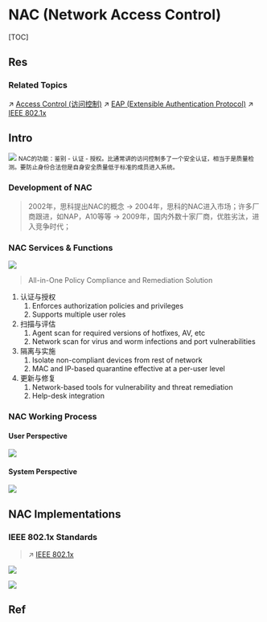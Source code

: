 # NAC (Network Access Control)

[TOC]



## Res
### Related Topics
↗ [Access Control (访问控制)](../../Identity%20&%20Access%20Management%20(IAM)/Access%20Control%20(访问控制)/Access%20Control%20(访问控制).md)
↗ [EAP (Extensible Authentication Protocol)](../../../../Network%20Security/Network%20Security%20Mechanisms/🏇%20Network%20Security%20Protocol%20Stacks/🔌%20Physical%20(Link)%20Layer%20Security/📌%20Physical%20&%20Link%20Layer%20Security%20Protocols/EAP%20(Extensible%20Authentication%20Protocol)/EAP%20(Extensible%20Authentication%20Protocol).md)
↗ [IEEE 802.1x](../../../../Network%20Security/Network%20Security%20Mechanisms/🏇%20Network%20Security%20Protocol%20Stacks/🔌%20Physical%20(Link)%20Layer%20Security/📌%20Physical%20&%20Link%20Layer%20Standards/IEEE%20802.1x/IEEE%20802.1x.md)



## Intro
![](../../../../../../../Assets/Pics/Screenshot%202023-12-04%20at%2011.00.20PM.png)
<small>NAC的功能：鉴别 - 认证 - 授权。比通常讲的访问控制多了一个安全认证，相当于是质量检测。要防止身份合法但是自身安全质量低于标准的成员进入系统。</small>


### Development of NAC
> 2002年，思科提出NAC的概念 -> 2004年，思科的NAC进入市场；许多厂商跟进，如NAP，A10等等 -> 2009年，国内外数十家厂商，优胜劣汰，进入竞争时代；


### NAC Services & Functions
![](../../../../../../../Assets/Pics/Screenshot%202023-12-04%20at%2010.59.57PM.png)

> All-in-One Policy Compliance and Remediation Solution

1. 认证与授权
	1. Enforces authorization policies and privileges
	2. Supports multiple user roles
2. 扫描与评估
	1. Agent scan for required versions of hotfixes, AV, etc
	2. Network scan for virus and worm infections and port vulnerabilities
3. 隔离与实施
	1. Isolate non-compliant devices from rest of network
	2. MAC and IP-based quarantine effective at a per-user level
4. 更新与修复
	1.  Network-based tools for vulnerability and threat remediation
	2. Help-desk integration


### NAC Working Process
#### User Perspective
![](../../../../../../../Assets/Pics/Screenshot%202023-12-04%20at%2011.01.28PM.png)
#### System Perspective
![](../../../../../../../Assets/Pics/Screenshot%202023-12-04%20at%2011.00.50PM.png)



## NAC Implementations
### IEEE 802.1x Standards
> ↗ [IEEE 802.1x](../../../../Network%20Security/Network%20Security%20Mechanisms/🏇%20Network%20Security%20Protocol%20Stacks/🔌%20Physical%20(Link)%20Layer%20Security/📌%20Physical%20&%20Link%20Layer%20Standards/IEEE%20802.1x/IEEE%20802.1x.md)

![](../../../../../../../Assets/Pics/Screenshot%202023-12-04%20at%2010.58.15PM.png)

![](../../../../../../../Assets/Pics/Screenshot%202023-12-04%20at%2010.58.26PM.png)



## Ref

